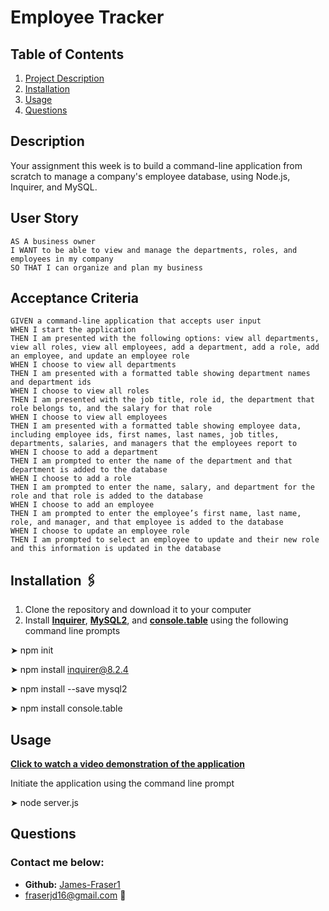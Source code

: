 # **Employee Tracker**

## **Table of Contents**
1. [Project Description](#description)
2. [Installation](#installation)
3. [Usage](#usage)
4. [Questions](#questions)

## **Description**
Your assignment this week is to build a command-line application from scratch to manage a company's employee database, using Node.js, Inquirer, and MySQL.
## User Story
  
```
AS A business owner
I WANT to be able to view and manage the departments, roles, and employees in my company
SO THAT I can organize and plan my business
```
  
## Acceptance Criteria
  
``` 
GIVEN a command-line application that accepts user input
WHEN I start the application
THEN I am presented with the following options: view all departments, view all roles, view all employees, add a department, add a role, add an employee, and update an employee role
WHEN I choose to view all departments
THEN I am presented with a formatted table showing department names and department ids
WHEN I choose to view all roles
THEN I am presented with the job title, role id, the department that role belongs to, and the salary for that role
WHEN I choose to view all employees
THEN I am presented with a formatted table showing employee data, including employee ids, first names, last names, job titles, departments, salaries, and managers that the employees report to
WHEN I choose to add a department
THEN I am prompted to enter the name of the department and that department is added to the database
WHEN I choose to add a role
THEN I am prompted to enter the name, salary, and department for the role and that role is added to the database
WHEN I choose to add an employee
THEN I am prompted to enter the employee’s first name, last name, role, and manager, and that employee is added to the database
WHEN I choose to update an employee role
THEN I am prompted to select an employee to update and their new role and this information is updated in the database
```

## **Installation &#128391;**
1. Clone the repository and download it to your computer
2. Install **[Inquirer](https://www.npmjs.com/package/inquirer)**, **[MySQL2](https://www.npmjs.com/package/express)**, and **[console.table](https://www.npmjs.com/package/uuid)** using the following command line prompts

&#10148; npm init

&#10148; npm install inquirer@8.2.4

&#10148; npm install --save mysql2

&#10148; npm install console.table

## **Usage**

**[Click to watch a video demonstration of the application]([https://james-fraser1.github.io/note-taker/](https://youtu.be/fzguD4dcxz0))**


Initiate the application using the command line prompt

&#10148; node server.js

## **Questions**
### Contact me below:
* **Github:** [James-Fraser1](https://github.com/James-Fraser1)
*  fraserjd16@gmail.com &#128233;
